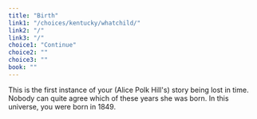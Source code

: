 ```yaml
---
title: "Birth"
link1: "/choices/kentucky/whatchild/"
link2: "/"
link3: "/"
choice1: "Continue"
choice2: ""
choice3: ""
book: ""
---
```

This is the first instance of your (Alice Polk Hill's) story being lost in time. Nobody can quite agree which of these years she was born. In this universe, you were born in 1849.